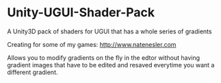 # Unity-UGUI-Shader-Pack
A Unity3D pack of shaders for UGUI that has a whole series of gradients

Creating for some of my games:  http://www.natenesler.com

Allows you to modify gradients on the fly in the edtor without having gradient images that have to be edited and resaved everytime you want a different gradient.
